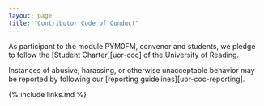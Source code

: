 ```yaml
---
layout: page
title: "Contributor Code of Conduct"
---
```


As participant to the module PYM0FM, convenor and students,
we pledge to follow the [Student Charter][uor-coc] of the University of Reading.

Instances of abusive, harassing, or otherwise unacceptable behavior
may be reported by following our [reporting guidelines][uor-coc-reporting].

{% include links.md %}
